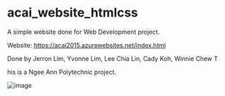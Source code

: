 # acai_website_htmlcss
A simple website done for Web Development project.  

Website: https://acai2015.azurewebsites.net/index.html  

Done by Jerron Lim, Yvonne Lim, Lee Chia Lin, Cady Koh, Winnie Chew  T

his is a Ngee Ann Polytechnic project.  

![image](https://user-images.githubusercontent.com/66919203/86066718-92979800-baa5-11ea-9422-a08c0bf19c81.png)
